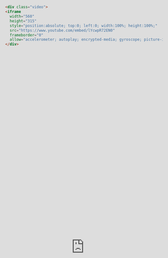 ```yaml
---
layout: post
author: thomas
---
```


As an Open Source advocate, being the _by far_ most active contributor to GitHub in Cyprus, I am obviously
passionated and opinionated about Open Source - And during my 20+ years of contributing code to open source projects, and having
maintained open source projects myself, I can tell you that the defining difference between a successful project
and one that fails is _documentation_. If you write the best open source library in the world, but don't provide
documentation, your code might as well exist within a black hole. Nobody _can_ use a project that's
not documented, regardless of how well written it is.

If you look carefully at the URL of this website, and/or the HTTP headers returned from this site, you will
notice that it's hosted by GitHub. GitHub has an initiative called [GitHub Pages](https://pages.github.com/).
GitHub Pages allows you to host any static content you wish for free. In addition, they provide [Jekyll](https://jekyllrb.com/)
integration, allowing you to automagically transform your static Markdown files into HTML, and serve it with
blistering speed from GitHub's servers. This provides you with a remarkably solid infrastructure to document
your Open Source thing, whatever _"your thing"_ might actually be.

To help facilitate for more, better, and higher quality Open Source in the world, we at Aista have decided to give away
the Jekyll theme you're looking at here for _free_. The theme was explicitly created to document our
own Open Source project [Magic Cloud](https://github.com/polterguy/magic), and is created with the philosophy
of _content first_. Implying the content is the most important thing on this site, in addition to allowing
users to navigate our content as easy as possible, to find whatever it is they are currently looking for in
order to use your Open Source project.

The theme is based around the assumption of that there's one _"Most Wanted Response"_ you would like to
guide users into, which is easily configured using the _"mwr"_ configuration setting in your _"\_config.yml"_
file. This could be to star your project on GitHub, download the latest code, or whatever really. You can
see our MWR at the top/right corner of this page. It's the button that says _"Start"_, and it guides
users to the _"Getting Started with Magic and Hyperlambda"_ tutorial.

## Using a high quality Jekyll Theme

If you want to use our theme, it's very easy - You can find its code [here](https://github.com/polterguy/aista-jekyll).
The theme requires some configuration by adding a _"\_config.yml"_ file, a _"blog.html"_ file, and creating a
folder caller _"\_posts"_ where you put your Markdown blog posts, _if_ you want to use blogging with your site.
You can check out the structure of this GitHub page [here](https://github.com/polterguy/polterguy.github.io) to
get a feeling for how you need to structure your site if you want to use the Aista Jekyll Theme.

With this theme you've got complete control over your content, navigation, and even how your blog ends up
looking like - But more importantly, you're documenting your site on a high quality SEO foundation, easily
allowing your users to find your Open Source library's documentation, with high quality fonts, making
your documentation easy to read and navigate. And you're _not paying as much as a nickle to host it_.
This allows you to use nothing but your own energy and faith in your ability to study, improve, and work,
for then to use these abilities to create something nice for that world, and document it such that others can
access it. As an additional bonus, when hosting your site with GitHub, there are no banners, no advertisement,
and nothing coming in between you, your readers, and your open source code and documentation.

**Notice** - Our Aista Jekyll Theme is also explicitly created to make YouTube videos _"pop out"_, something
you can see below.

<div class="video">
<iframe width="560" height="315" style="position:absolute; top:0; left:0; width:100%; height:100%;" src="https://www.youtube.com/embed/lYcwpR72EN0" frameborder="0" allow="accelerometer; autoplay; encrypted-media; gyroscope; picture-in-picture" allowfullscreen></iframe>
</div>

The HTML/Markdown required to inject a YouTube video such as I do above, is as follows.

```html
<div class="video">
<iframe
  width="560"
  height="315"
  style="position:absolute; top:0; left:0; width:100%; height:100%;"
  src="https://www.youtube.com/embed/lYcwpR72EN0"
  frameborder="0"
  allow="accelerometer; autoplay; encrypted-media; gyroscope; picture-in-picture" allowfullscreen></iframe>
</div>
```

And, the theme also has high quality support for code snippets, such as you can see above with our HTML code example.
Images will also _"pop out"_ in a similar fashion.

## Why create open source anyway?

The above might be your only remaining question at this point. However, if you need that question answered,
I suspect you might want to chose a different career path than software development. Because in the end,
no software developer became a great software developer because he found intelligent answers to the above
question. Still most great developers are actively contributing to several open source projects.

However, when that is said, almost every single job I have personally ever had, I was given at least partially
because I was able to show case my open source code. And my current company, whom I happen to be CEO of,
having secured VC funding for, to hire a handful of software developers for a period of 3 years before we
need to start making money for ourselves - _Was exclusively based upon my open source code_.

But in the end, you contribute to open source projects because you _want_ to contribute to open source
projects. There are no intelligent answers beyond that really. A duck is what a duck is, and contributing
should by itself be its own reward. If you wish to add a link to PayPal or some _"buy me a coffee"_ thing
on your site, you're of course welcome to do that, and with a highly popular open source project, you can
expect _some_ donations to roll in over time - But really, your motivation for contributing and creating
your own open source code should really be as simple as follows ...

> Because I can, and I want to ...

Anyways, feel free to use our [Aista Jekyll Theme](https://github.com/polterguy/aista-jekyll) as you see
fit, for whatever purpose you might have. The thing is Creative Commons Attribution ShareAlike licensed,
implying it's free for all to use, as long as you keep the backlink of course.
